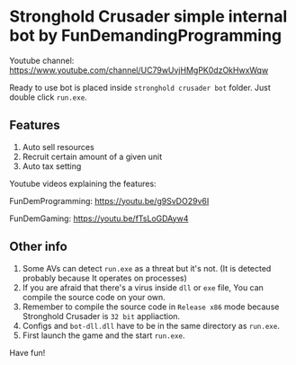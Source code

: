 # Stronghold Crusader simple internal bot by FunDemandingProgramming

Youtube channel: https://www.youtube.com/channel/UC79wUvjHMgPK0dzOkHwxWqw

Ready to use bot is placed inside `stronghold crusader bot` folder. Just double click `run.exe`.

## Features
1. Auto sell resources
2. Recruit certain amount of a given unit
3. Auto tax setting

Youtube videos explaining the features:

FunDemProgramming: https://youtu.be/g9SvDO29v6I

FunDemGaming: https://youtu.be/fTsLoGDAyw4


## Other info
1. Some AVs can detect `run.exe` as a threat but it's not. (It is detected probably because It operates on processes)
2. If you are afraid that there's a virus inside `dll` or `exe` file, You can compile the source code on your own.
3. Remember to compile the source code in `Release x86` mode because Stronghold Crusader is `32 bit` appliaction.
4. Configs and `bot-dll.dll` have to be in the same directory as `run.exe`.
5. First launch the game and the start `run.exe`.

Have fun!
